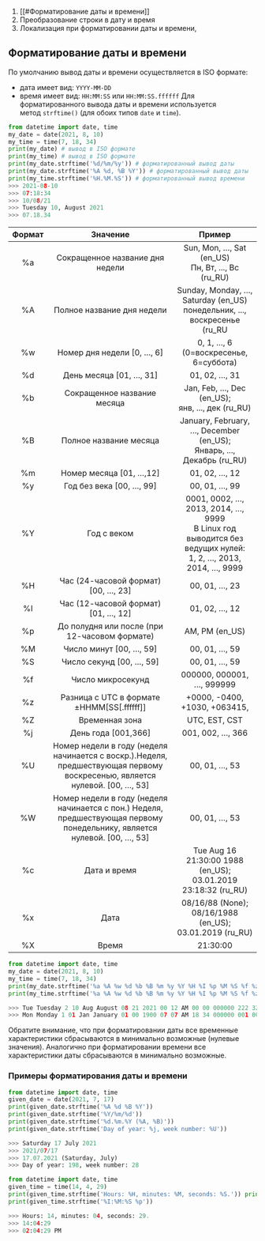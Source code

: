 1. [[#Форматирование даты и времени]]
2. Преобразование строки в дату и время
3. Локализация при форматировании даты и времени,


## Форматирование даты и времени

По умолчанию вывод даты и времени осуществляется в ISO формате:
- дата имеет вид: `YYYY-MM-DD`
- время имеет вид: `HH:MM:SS` или `HH:MM:SS.ffffff`
Для форматированного вывода даты и времени используется метод `strftime()` (для обоих типов `date` и `time`).
```python
from datetime import date, time 
my_date = date(2021, 8, 10) 
my_time = time(7, 18, 34) 
print(my_date) # вывод в ISO формате 
print(my_time) # вывод в ISO формате 
print(my_date.strftime('%d/%m/%y')) # форматированный вывод даты 
print(my_date.strftime('%A %d, %B %Y')) # форматированный вывод даты 
print(my_time.strftime('%H.%M.%S')) # форматированный вывод времени
>>> 2021-08-10 
>>> 07:18:34 
>>> 10/08/21 
>>> Tuesday 10, August 2021 
>>> 07.18.34
```

| Формат |                                                          Значение                                                          |                                                       Пример                                                       |
| :----: | :------------------------------------------------------------------------------------------------------------------------: | :----------------------------------------------------------------------------------------------------------------: |
|   %a   |                                              Сокращенное название дня недели                                               |                               Sun, Mon, …, Sat (en_US)  <br>Пн, Вт, ..., Вс (ru_RU)                                |
|   %A   |                                                 Полное название дня недели                                                 |                   Sunday, Monday, …, Saturday (en_US)  <br>понедельник, ..., воскресенье (ru_RU                    |
|   %w   |                                                 Номер дня недели [0, …, 6]                                                 |                                       0, 1, …, 6 (0=воскресенье, 6=суббота)                                        |
|   %d   |                                                  День месяца [01, …, 31]                                                   |                                                   01, 02, …, 31                                                    |
|   %b   |                                                Сокращенное название месяца                                                 |                                Jan, Feb, …, Dec (en_US);  <br>янв, ..., дек (ru_RU)                                |
|   %B   |                                                   Полное название месяца                                                   |                     January, February, …, December (en_US);  <br>Январь, ..., Декабрь (ru_RU)                      |
|   %m   |                                                  Номер месяца [01, …,12]                                                   |                                                   01, 02, …, 12                                                    |
|   %y   |                                                  Год без века [00, …, 99]                                                  |                                                   00, 01, …, 99                                                    |
|   %Y   |                                                        Год с веком                                                         | 0001, 0002, …, 2013, 2014, …, 9999  <br>В Linux год выводится без ведущих нулей:  <br>1, 2, …, 2013, 2014, …, 9999 |
|   %H   |                                            Час (24-часовой формат) [00, …, 23]                                             |                                                   00, 01, …, 23                                                    |
|   %I   |                                            Час (12-часовой формат) [01, …, 12]                                             |                                                   01, 02, …, 12                                                    |
|   %p   |                                       До полудня или после (при 12-часовом формате)                                        |                                                   AM, PM (en_US)                                                   |
|   %M   |                                                  Число минут [00, …, 59]                                                   |                                                   00, 01, …, 59                                                    |
|   %S   |                                                  Число секунд [00, …, 59]                                                  |                                                   00, 01, …, 59                                                    |
|   %f   |                                                     Число микросекунд                                                      |                                             000000, 000001, …, 999999                                              |
|   %z   |                                         Разница с UTC в формате ±HHMM[SS[.ffffff]]                                         |                                           +0000, -0400, +1030, +063415,                                            |
|   %Z   |                                                       Временная зона                                                       |                                                   UTC, EST, CST                                                    |
|   %j   |                                                    День года [001,366]                                                     |                                                  001, 002, …, 366                                                  |
|   %U   | Номер недели в году (неделя начинается с воскр.).Неделя, предшествующая первому воскресенью, является нулевой. [00, …, 53] |                                                   00, 01, …, 53                                                    |
|   %W   | Номер недели в году (неделя начинается с пон.) Неделя, предшествующая первому понедельнику, является нулевой. [00, …, 53]  |                                                   00, 01, …, 53                                                    |
|   %c   |                                                        Дата и время                                                        |                         Tue Aug 16 21:30:00 1988 (en_US);  <br>03.01.2019 23:18:32 (ru_RU)                         |
|   %x   |                                                            Дата                                                            |                            08/16/88 (None); 08/16/1988 (en_US);  <br>03.01.2019 (ru_RU)                            |
|   %X   |                                                           Время                                                            |                                                      21:30:00                                                      |
```python
from datetime import date, time 
my_date = date(2021, 8, 10) 
my_time = time(7, 18, 34) 
print(my_date.strftime('%a %A %w %d %b %B %m %y %Y %H %I %p %M %S %f %z %Z %j %U %W %c %x %X')) 
print(my_time.strftime('%a %A %w %d %b %B %m %y %Y %H %I %p %M %S %f %z %Z %j %U %W %c %x %X'))

>>> Tue Tuesday 2 10 Aug August 08 21 2021 00 12 AM 00 00 000000 222 32 32 Tue Aug 10 00:00:00 2021 08/10/21 00:00:00 
>>> Mon Monday 1 01 Jan January 01 00 1900 07 07 AM 18 34 000000 001 00 01 Mon Jan 1 07:18:34 1900 01/01/00 07:18:34
```
Обратите внимание, что при форматировании даты все временные характеристики сбрасываются в минимально возможные (нулевые значения). Аналогично при форматировании времени все характеристики даты сбрасываются в минимально возможные.

### Примеры форматирования даты и времени
```python
from datetime import date, time 
given_date = date(2021, 7, 17) 
print(given_date.strftime('%A %d %B %Y')) 
print(given_date.strftime('%Y/%m/%d')) 
print(given_date.strftime('%d.%m.%Y (%A, %B)')) 
print(given_date.strftime('Day of year: %j, week number: %U'))

>>> Saturday 17 July 2021 
>>> 2021/07/17 
>>> 17.07.2021 (Saturday, July) 
>>> Day of year: 198, week number: 28
```
```python
from datetime import date, time 
given_time = time(14, 4, 29) 
print(given_time.strftime('Hours: %H, minutes: %M, seconds: %S.')) print(given_time.strftime('%H:%M:%S')) 
print(given_time.strftime('%I:%M:%S %p'))

>>> Hours: 14, minutes: 04, seconds: 29. 
>>> 14:04:29 
>>> 02:04:29 PM
```



